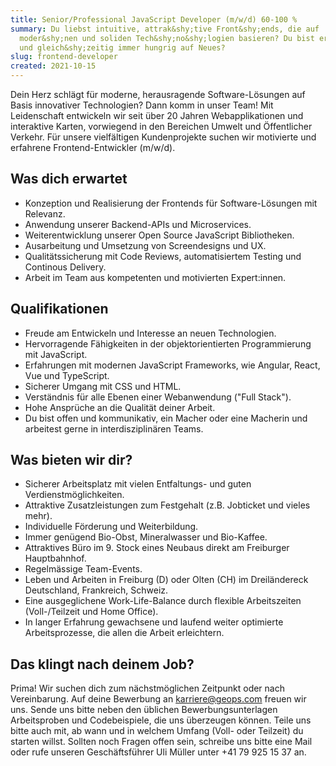 ```yaml
---
title: Senior/Professional JavaScript Developer (m/w/d) 60-100 %
summary: Du liebst intuitive, attrak&shy;tive Front&shy;ends, die auf
  moder&shy;nen und soliden Tech&shy;no&shy;logien basieren? Du bist erfahren
  und gleich&shy;zeitig immer hungrig auf Neues?
slug: frontend-developer
created: 2021-10-15
---
```

Dein Herz schlägt für moderne, herausragende Software-Lösungen auf Basis innovativer Technologien? Dann komm in unser Team! Mit Leidenschaft entwickeln wir seit über 20 Jahren Webapplikationen und interaktive Karten, vorwiegend in den Bereichen Umwelt und Öffentlicher Verkehr. Für unsere vielfältigen Kundenprojekte suchen wir motivierte und erfahrene Frontend-Entwickler (m/w/d).

## Was dich erwartet

* Konzeption und Realisierung der Frontends für Software-Lösungen mit Relevanz.
* Anwendung unserer Backend-APIs und Microservices.
* Weiterentwicklung unserer Open Source JavaScript Bibliotheken.
* Ausarbeitung und Umsetzung von Screendesigns und UX.
* Qualitätssicherung mit Code Reviews, automatisiertem Testing und Continous Delivery.
* Arbeit im Team aus kompetenten und motivierten Expert:innen.

## Qualifikationen

* Freude am Entwickeln und Interesse an neuen Technologien.
* Hervorragende Fähigkeiten in der objektorientierten Programmierung mit JavaScript.
* Erfahrungen mit modernen JavaScript Frameworks, wie Angular, React, Vue und TypeScript.
* Sicherer Umgang mit CSS und HTML.
* Verständnis für alle Ebenen einer Webanwendung ("Full Stack").
* Hohe Ansprüche an die Qualität deiner Arbeit.
* Du bist offen und kommunikativ, ein Macher oder eine Macherin und arbeitest gerne in interdisziplinären Teams.

## Was bieten wir dir?

* Sicherer Arbeitsplatz mit vielen Entfaltungs- und guten Verdienstmöglichkeiten.
* Attraktive Zusatzleistungen zum Festgehalt (z.B. Jobticket und vieles mehr).
* Individuelle Förderung und Weiterbildung.
* Immer genügend Bio-Obst, Mineralwasser und Bio-Kaffee.
* Attraktives Büro im 9. Stock eines Neubaus direkt am Freiburger Hauptbahnhof.
* Regelmässige Team-Events.
* Leben und Arbeiten in Freiburg (D) oder Olten (CH) im Dreiländereck Deutschland, Frankreich, Schweiz.
* Eine ausgeglichene Work-Life-Balance durch flexible Arbeitszeiten (Voll-/Teilzeit und Home Office).
* In langer Erfahrung gewachsene und laufend weiter optimierte Arbeitsprozesse, die allen die Arbeit erleichtern.

## Das klingt nach deinem Job?

Prima! Wir suchen dich zum nächstmöglichen Zeitpunkt oder nach Vereinbarung. Auf deine Bewerbung an karriere@geops.com freuen wir uns. Sende uns bitte neben den üblichen Bewerbungsunterlagen Arbeitsproben und Codebeispiele, die uns überzeugen können. Teile uns bitte auch mit, ab wann und in welchem Umfang (Voll- oder Teilzeit) du starten willst. Sollten noch Fragen offen sein, schreibe uns bitte eine Mail oder rufe unseren Geschäftsführer Uli Müller unter +41 79 925 15 37 an.
